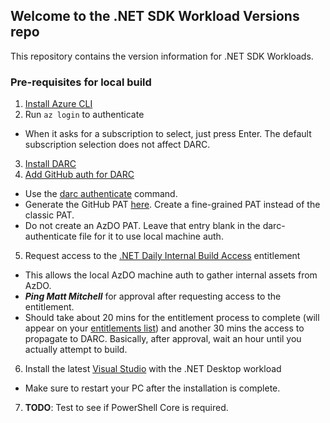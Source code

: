 ## Welcome to the .NET SDK Workload Versions repo

This repository contains the version information for .NET SDK Workloads.

### Pre-requisites for local build

1. [Install Azure CLI](https://learn.microsoft.com/cli/azure/install-azure-cli-windows#install-or-update)
2. Run `az login` to authenticate
  - When it asks for a subscription to select, just press Enter. The default subscription selection does not affect DARC.
3. [Install DARC](https://github.com/dotnet/arcade/blob/main/Documentation/Darc.md#setting-up-your-darc-client)
4. [Add GitHub auth for DARC](https://github.com/dotnet/arcade/blob/main/Documentation/Darc.md#step-3-set-additional-pats-for-azure-devops-and-github-operations)
  - Use the [darc authenticate](https://github.com/dotnet/arcade/blob/main/Documentation/Darc.md#authenticate) command.
  - Generate the GitHub PAT [here](https://github.com/settings/tokens?type=beta). Create a fine-grained PAT instead of the classic PAT.
  - Do not create an AzDO PAT. Leave that entry blank in the darc-authenticate file for it to use local machine auth.
5. Request access to the [.NET Daily Internal Build Access](https://coreidentity.microsoft.com/manage/Entitlement/entitlement/netdailyinte-q2ql) entitlement
  - This allows the local AzDO machine auth to gather internal assets from AzDO.
  - ***Ping Matt Mitchell*** for approval after requesting access to the entitlement.
  - Should take about 20 mins for the entitlement process to complete (will appear on your [entitlements list](https://coreidentity.microsoft.com/manage/entitlement)) and another 30 mins the access to propagate to DARC. Basically, after approval, wait an hour until you actually attempt to build.
6. Install the latest [Visual Studio](https://visualstudio.microsoft.com/downloads/) with the .NET Desktop workload
  - Make sure to restart your PC after the installation is complete.
7. **TODO**: Test to see if PowerShell Core is required.